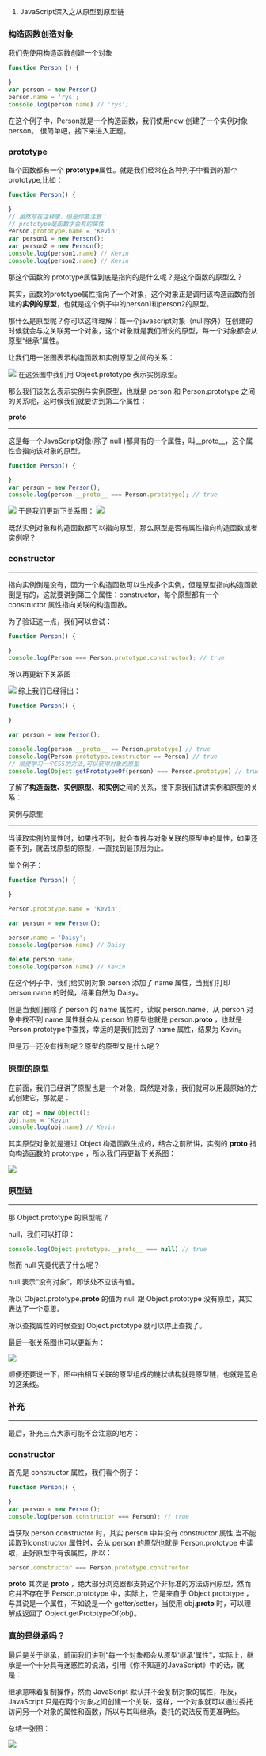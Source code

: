 1.  JavaScript深入之从原型到原型链

### 构造函数创造对象
我们先使用构造函数创建一个对象

```js
function Person () {

}
var person = new Person()
person.name = 'rys';
console.log(person.name) // 'rys';
```
在这个例子中，Person就是一个构造函数，我们使用new 创建了一个实例对象person。
很简单吧，接下来进入正题。
### prototype
每个函数都有一个 **prototype**属性。就是我们经常在各种列子中看到的那个prototype,比如：

```js
function Person() {

}
// 虽然写在注释里，但是你要注意：
// prototype是函数才会有的属性
Person.prototype.name = 'Kevin';
var person1 = new Person();
var person2 = new Person();
console.log(person1.name) // Kevin
console.log(person2.name) // Kevin
```
那这个函数的 prototype属性到底是指向的是什么呢？是这个函数的原型么？

其实，函数的prototype属性指向了一个对象，这个对象正是调用该构造函数而创建的**实例的原型**，也就是这个例子中的person1和person2的原型。

那什么是原型呢？你可以这样理解：每一个javascript对象（null除外）在创建的时候就会与之关联另一个对象，这个对象就是我们所说的原型，每一个对象都会从原型“继承”属性。

让我们用一张图表示构造函数和实例原型之间的关系：

![](https://user-gold-cdn.xitu.io/2020/6/29/172ff171e21f26f5?w=505&h=186&f=png&s=10921)
在这张图中我们用 Object.prototype 表示实例原型。

那么我们该怎么表示实例与实例原型，也就是 person 和 Person.prototype 之间的关系呢，这时候我们就要讲到第二个属性：

__proto__
<hr>

这是每一个JavaScript对象(除了 null )都具有的一个属性，叫__proto__，这个属性会指向该对象的原型。

```js
function Person() {

}
var person = new Person();
console.log(person.__proto__ === Person.prototype); // true
```
![](https://user-gold-cdn.xitu.io/2020/6/29/172ff1027e236a28?w=309&h=47&f=png&s=3601)
于是我们更新下关系图：
![](https://user-gold-cdn.xitu.io/2020/6/29/172ff1492ad84cd4?w=484&h=255&f=png&s=15788)

既然实例对象和构造函数都可以指向原型，那么原型是否有属性指向构造函数或者实例呢？

### constructor
<hr>
指向实例倒是没有，因为一个构造函数可以生成多个实例，但是原型指向构造函数倒是有的，这就要讲到第三个属性：constructor，每个原型都有一个 constructor 属性指向关联的构造函数。

为了验证这一点，我们可以尝试：

```js
function Person() {

}
console.log(Person === Person.prototype.constructor); // true
```
所以再更新下关系图：

![](https://user-gold-cdn.xitu.io/2020/6/29/172ff1d6f223a6b7?w=518&h=240&f=png&s=18052)
综上我们已经得出：

```js
function Person() {

}

var person = new Person();

console.log(person.__proto__ == Person.prototype) // true
console.log(Person.prototype.constructor == Person) // true
// 顺便学习一个ES5的方法,可以获得对象的原型
console.log(Object.getPrototypeOf(person) === Person.prototype) // true
```
了解了**构造函数、实例原型、和实例**之间的关系，接下来我们讲讲实例和原型的关系：

实例与原型
<hr>
当读取实例的属性时，如果找不到，就会查找与对象关联的原型中的属性，如果还查不到，就去找原型的原型，一直找到最顶层为止。

举个例子：

```js
function Person() {

}

Person.prototype.name = 'Kevin';

var person = new Person();

person.name = 'Daisy';
console.log(person.name) // Daisy

delete person.name;
console.log(person.name) // Kevin
```
在这个例子中，我们给实例对象 person 添加了 name 属性，当我们打印 person.name 的时候，结果自然为 Daisy。

但是当我们删除了 person 的 name 属性时，读取 person.name，从 person 对象中找不到 name 属性就会从 person 的原型也就是 person.__proto__ ，也就是 Person.prototype中查找，幸运的是我们找到了 name 属性，结果为 Kevin。

但是万一还没有找到呢？原型的原型又是什么呢？

### 原型的原型
在前面，我们已经讲了原型也是一个对象，既然是对象，我们就可以用最原始的方式创建它，那就是：

```js
var obj = new Object();
obj.name = 'Kevin'
console.log(obj.name) // Kevin
```
其实原型对象就是通过 Object 构造函数生成的，结合之前所讲，实例的 __proto__ 指向构造函数的 prototype ，所以我们再更新下关系图：


![](https://user-gold-cdn.xitu.io/2020/6/29/172ff2265ebe31eb?w=517&h=420&f=png&s=29569)
### 原型链
<hr>
那 Object.prototype 的原型呢？

null，我们可以打印：

```js
console.log(Object.prototype.__proto__ === null) // true
```
然而 null 究竟代表了什么呢？

null 表示“没有对象”，即该处不应该有值。

所以 Object.prototype.__proto__ 的值为 null 跟 Object.prototype 没有原型，其实表达了一个意思。

所以查找属性的时候查到 Object.prototype 就可以停止查找了。

最后一张关系图也可以更新为：

![](https://user-gold-cdn.xitu.io/2020/6/29/172ff272a03e8791?w=527&h=478&f=png&s=31931)

顺便还要说一下，图中由相互关联的原型组成的链状结构就是原型链，也就是蓝色的这条线。

### 补充
<hr>
最后，补充三点大家可能不会注意的地方：

### constructor
首先是 constructor 属性，我们看个例子：


```js
function Person() {

}
var person = new Person();
console.log(person.constructor === Person); // true
```
当获取 person.constructor 时，其实 person 中并没有 constructor 属性,当不能读取到constructor 属性时，会从 person 的原型也就是 Person.prototype 中读取，正好原型中有该属性，所以：


```js
person.constructor === Person.prototype.constructor
```
__proto__
其次是 __proto__ ，绝大部分浏览器都支持这个非标准的方法访问原型，然而它并不存在于 Person.prototype 中，实际上，它是来自于 Object.prototype ，与其说是一个属性，不如说是一个 getter/setter，当使用 obj.__proto__ 时，可以理解成返回了 Object.getPrototypeOf(obj)。

### 真的是继承吗？
最后是关于继承，前面我们讲到“每一个对象都会从原型‘继承’属性”，实际上，继承是一个十分具有迷惑性的说法，引用《你不知道的JavaScript》中的话，就是：

继承意味着复制操作，然而 JavaScript 默认并不会复制对象的属性，相反，JavaScript 只是在两个对象之间创建一个关联，这样，一个对象就可以通过委托访问另一个对象的属性和函数，所以与其叫继承，委托的说法反而更准确些。

总结一张图：


![](https://user-gold-cdn.xitu.io/2020/6/29/172ff36d698e201b?w=546&h=506&f=png&s=40057)
